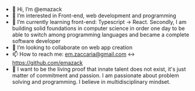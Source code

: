 - 👋 Hi, I’m @emazack
- 👀 I’m interested in Front-end, web development and programming
- 🌱 I’m currently learning front-end: Typescript -> React. Secondly, I am building
solid foundations in computer science in order one day to be able to switch among programming languages and became a complete software developer
- 💞️ I’m looking to collaborate on web app creation
- 📫 How to reach me: em.zaccaria@gmail.com <-> https://github.com/emazack
- 🤪 I want to be the living proof that innate talent does not exist, it's just matter of commitment and passion. I am passionate about problem solving and programming. I believe in multidisciplinary mindset.
